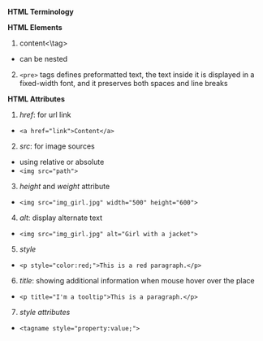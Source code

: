 **HTML Terminology**

**HTML Elements**
1. <tag>content<\tag>
  - can be nested
2. ``<pre>`` tags defines preformatted text, the text inside it is displayed in a fixed-width font, and it preserves both spaces and line breaks

**HTML Attributes**
1. *href*: for url link
  - ``<a href="link">Content</a>``
2. *src*: for image sources
  - using relative or absolute
  - ``<img src="path">``
3. *height* and *weight* attribute
  - ``<img src="img_girl.jpg" width="500" height="600">``
4. *alt*: display alternate text
  - ``<img src="img_girl.jpg" alt="Girl with a jacket">``
5. *style*
  - ``<p style="color:red;">This is a red paragraph.</p>``
6. *title*: showing additional information when mouse hover over the place
  - ``<p title="I'm a tooltip">This is a paragraph.</p>``
7. *style attributes*
  - ``<tagname style="property:value;">``
